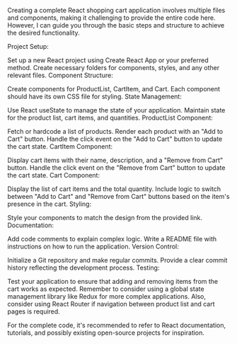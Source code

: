 Creating a complete React shopping cart application involves multiple files and components, making it challenging to provide the entire code here. However, I can guide you through the basic steps and structure to achieve the desired functionality.

Project Setup:

Set up a new React project using Create React App or your preferred method.
Create necessary folders for components, styles, and any other relevant files.
Component Structure:

Create components for ProductList, CartItem, and Cart.
Each component should have its own CSS file for styling.
State Management:

Use React useState to manage the state of your application.
Maintain state for the product list, cart items, and quantities.
ProductList Component:

Fetch or hardcode a list of products.
Render each product with an "Add to Cart" button.
Handle the click event on the "Add to Cart" button to update the cart state.
CartItem Component:

Display cart items with their name, description, and a "Remove from Cart" button.
Handle the click event on the "Remove from Cart" button to update the cart state.
Cart Component:

Display the list of cart items and the total quantity.
Include logic to switch between "Add to Cart" and "Remove from Cart" buttons based on the item's presence in the cart.
Styling:

Style your components to match the design from the provided link.
Documentation:

Add code comments to explain complex logic.
Write a README file with instructions on how to run the application.
Version Control:

Initialize a Git repository and make regular commits.
Provide a clear commit history reflecting the development process.
Testing:

Test your application to ensure that adding and removing items from the cart works as expected.
Remember to consider using a global state management library like Redux for more complex applications. Also, consider using React Router if navigation between product list and cart pages is required.

For the complete code, it's recommended to refer to React documentation, tutorials, and possibly existing open-source projects for inspiration.
